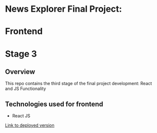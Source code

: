 # News Explorer Final Project:

# Frontend

# Stage 3

## Overview

This repo contains the third stage of the final project development:
React and JS Functionality

## Technologies used for frontend

- React JS

[Link to deployed version](https://angelique.worldnews.mooo.com/)
